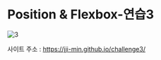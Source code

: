 # Position & Flexbox-연습3

![3](https://github.com/jji-min/challenge2/assets/162656013/4a9297af-73c0-4d25-ab3b-d05b335330d8)

사이트 주소 : <https://jji-min.github.io/challenge3/>
